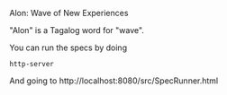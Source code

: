 Alon: Wave of New Experiences

"Alon" is a Tagalog word for "wave".

You can run the specs by doing

```
http-server
```

And going to http://localhost:8080/src/SpecRunner.html
